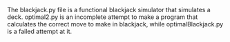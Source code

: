 The blackjack.py file is a functional blackjack simulator that simulates a deck. optimal2.py is an incomplete attempt to make a program that calculates the correct move to make in blackjack, while optimalBlackjack.py is a failed attempt at it.
